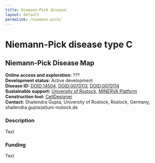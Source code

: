 ```yaml
---
title: Niemann-Pick disease
layout: default
permalink: /niemann-pick/
---
```


# Niemann-Pick disease type C
## Niemann-Pick Disease Map

**Online access and exploration:** ???  
**Development status:** Active development  
**Disease ID:** [DOID:14504](https://disease-ontology.org/?id=DOID:14504), [DOID:0070113](https://disease-ontology.org/?id=DOID:0070113), [	DOID:0070114](https://disease-ontology.org/?id=DOID:0070114)  
**Sustainable support:** [University of Rostock](https://www.sbi.uni-rostock.de/), [MINERVA Platform](https://minerva.pages.uni.lu/)  
**Construction tool:** [CellDesigner](https://www.celldesigner.org/)  
**Contact:**  Shailendra Gupta, University of Rostock, Rostock, Germany, shailendra.gupta(at)uni-rostock.de  

### Description

Text

### Funding

Text
